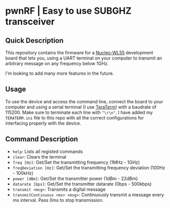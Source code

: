 # pwnRF | Easy to use SUBGHZ transceiver

## Quick Description

This repository contains the firmware for a [Nucleo-WL55](https://www.st.com/en/evaluation-tools/nucleo-wl55jc.html) development board that lets you, using a UART terminal on your computer to transmit an arbitrary message on any frequency below 1GHz.

I'm looking to add many more features in the future.

## Usage

To use the device and access the command line, connect the board to your computer and using a serial terminal (I use [TeraTerm](https://ttssh2.osdn.jp/index.html.en)) with a baudrate of 115200. Make sure to terminate each line with `"\r\n"`. I have added my `TERATERM.ini` file to this repo with all the correct configurations for interfacing properly with the device.

## Command Description

- `help`: Lists all registed commands
- `clear`: Clears the terminal
- `freq [Hz]`: Get/Set the transmitting frequency (1MHz - 1GHz)
- `freqDeviation [Hz]`: Get/Set the transmitting frequency deviation (100Hz - 100kHz)
- `power [dBm]`: Get/Set the transmitter power (1dBm - 22dBm)
- `datarate [bps]`: Get/Set the transmitter datarate (0bps - 500kbps)
- `transmit <msg>`: Transmits a digital message 
- `transmitContinuous <ms> <msg>`: Continuously transmit a message every ms interval. Pass 0ms to stop transmission.